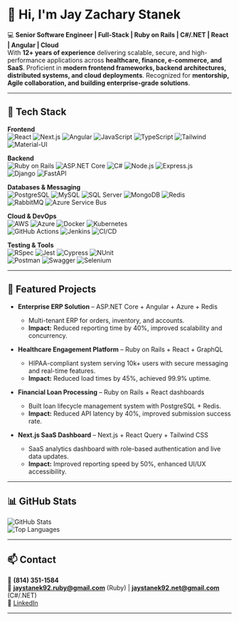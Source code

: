 # 👋 Hi, I'm Jay Zachary Stanek  

💻 **Senior Software Engineer | Full-Stack | Ruby on Rails | C#/.NET | React | Angular | Cloud**  
With **12+ years of experience** delivering scalable, secure, and high-performance applications across **healthcare, finance, e-commerce, and SaaS**. Proficient in **modern frontend frameworks, backend architectures, distributed systems, and cloud deployments**. Recognized for **mentorship, Agile collaboration, and building enterprise-grade solutions**.  

---

## 🚀 Tech Stack  

**Frontend**  
![React](https://img.shields.io/badge/-React-61DAFB?logo=react&logoColor=black) 
![Next.js](https://img.shields.io/badge/-Next.js-000000?logo=nextdotjs) 
![Angular](https://img.shields.io/badge/-Angular-DD0031?logo=angular&logoColor=white) 
![JavaScript](https://img.shields.io/badge/-JavaScript-F7DF1E?logo=javascript&logoColor=black) 
![TypeScript](https://img.shields.io/badge/-TypeScript-3178C6?logo=typescript&logoColor=white) 
![Tailwind](https://img.shields.io/badge/-TailwindCSS-06B6D4?logo=tailwindcss&logoColor=white) 
![Material-UI](https://img.shields.io/badge/-MaterialUI-0081CB?logo=mui&logoColor=white)  

**Backend**  
![Ruby on Rails](https://img.shields.io/badge/-Ruby%20on%20Rails-D30001?logo=rubyonrails&logoColor=white) 
![ASP.NET Core](https://img.shields.io/badge/-ASP.NET%20Core-512BD4?logo=dotnet&logoColor=white) 
![C#](https://img.shields.io/badge/-C%23-239120?logo=c-sharp&logoColor=white) 
![Node.js](https://img.shields.io/badge/-Node.js-339933?logo=nodedotjs&logoColor=white) 
![Express.js](https://img.shields.io/badge/-Express.js-000000?logo=express&logoColor=white)  
![Django](https://img.shields.io/badge/-Django-092E20?logo=django&logoColor=white) 
![FastAPI](https://img.shields.io/badge/-FastAPI-009688?logo=fastapi&logoColor=white)  

**Databases & Messaging**  
![PostgreSQL](https://img.shields.io/badge/-PostgreSQL-336791?logo=postgresql&logoColor=white) 
![MySQL](https://img.shields.io/badge/-MySQL-4479A1?logo=mysql&logoColor=white) 
![SQL Server](https://img.shields.io/badge/-SQL%20Server-CC2927?logo=microsoftsqlserver&logoColor=white) 
![MongoDB](https://img.shields.io/badge/-MongoDB-47A248?logo=mongodb&logoColor=white) 
![Redis](https://img.shields.io/badge/-Redis-DC382D?logo=redis&logoColor=white)  
![RabbitMQ](https://img.shields.io/badge/-RabbitMQ-FF6600?logo=rabbitmq&logoColor=white) 
![Azure Service Bus](https://img.shields.io/badge/-Azure%20Service%20Bus-0078D4?logo=microsoftazure&logoColor=white)  

**Cloud & DevOps**  
![AWS](https://img.shields.io/badge/-AWS-FF9900?logo=amazonaws&logoColor=white) 
![Azure](https://img.shields.io/badge/-Azure-0078D4?logo=microsoftazure&logoColor=white) 
![Docker](https://img.shields.io/badge/-Docker-2496ED?logo=docker&logoColor=white) 
![Kubernetes](https://img.shields.io/badge/-Kubernetes-326CE5?logo=kubernetes&logoColor=white)  
![GitHub Actions](https://img.shields.io/badge/-GitHub%20Actions-2088FF?logo=githubactions&logoColor=white) 
![Jenkins](https://img.shields.io/badge/-Jenkins-D24939?logo=jenkins&logoColor=white) 
![CI/CD](https://img.shields.io/badge/-CI%2FCD-000000?logo=github&logoColor=white)  

**Testing & Tools**  
![RSpec](https://img.shields.io/badge/-RSpec-CC342D?logo=ruby&logoColor=white) 
![Jest](https://img.shields.io/badge/-Jest-C21325?logo=jest&logoColor=white) 
![Cypress](https://img.shields.io/badge/-Cypress-17202C?logo=cypress&logoColor=white) 
![NUnit](https://img.shields.io/badge/-NUnit-512BD4?logo=dotnet&logoColor=white)  
![Postman](https://img.shields.io/badge/-Postman-FF6C37?logo=postman&logoColor=white) 
![Swagger](https://img.shields.io/badge/-Swagger-85EA2D?logo=swagger&logoColor=black) 
![Selenium](https://img.shields.io/badge/-Selenium-43B02A?logo=selenium&logoColor=white)  

---

## 📂 Featured Projects  

- **Enterprise ERP Solution** – ASP.NET Core + Angular + Azure + Redis  
  - Multi-tenant ERP for orders, inventory, and accounts.  
  - **Impact:** Reduced reporting time by 40%, improved scalability and concurrency.  

- **Healthcare Engagement Platform** – Ruby on Rails + React + GraphQL  
  - HIPAA-compliant system serving 10k+ users with secure messaging and real-time features.  
  - **Impact:** Reduced load times by 45%, achieved 99.9% uptime.  

- **Financial Loan Processing** – Ruby on Rails + React dashboards  
  - Built loan lifecycle management system with PostgreSQL + Redis.  
  - **Impact:** Reduced API latency by 40%, improved submission success rate.  

- **Next.js SaaS Dashboard** – Next.js + React Query + Tailwind CSS  
  - SaaS analytics dashboard with role-based authentication and live data updates.  
  - **Impact:** Improved reporting speed by 50%, enhanced UI/UX accessibility.  

---

## 📊 GitHub Stats  

![GitHub Stats](https://github-readme-stats.vercel.app/api?username=jaystanek&show_icons=true&theme=tokyonight)  
![Top Languages](https://github-readme-stats.vercel.app/api/top-langs/?username=jaystanek&layout=compact&theme=tokyonight)  

---

## 📫 Contact  

📱 **(814) 351-1584**  
📧 **jaystanek92.ruby@gmail.com** (Ruby) | **jaystanek92.net@gmail.com** (C#/.NET)  
🔗 [LinkedIn](https://www.linkedin.com/in/jay-stanek-7b2879354/)  

---
